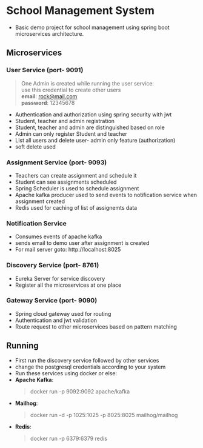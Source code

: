 # School Management System
- Basic demo project for school management using spring boot microservices architecture.


## Microservices

### User Service (port- 9091)

> One Admin is created while running the user service:<br>
> use this credential to create other users<br>
> **email**: rock@mail.com<br>
> **password**: 12345678

- Authentication and authorization using spring security with jwt
- Student, teacher and admin registration
- Student, teacher and admin are distinguished based on role
- Admin can only register Student and teacher
- List all users and delete user- admin only feature (authorization)
- soft delete used

### Assignment Service (port- 9093)

- Teachers can create assignment and schedule it
- Student can see assignments scheduled
- Spring Scheduler is used to schedule assignment 
- Apache kafka producer used to send events to notification service when assignment created
- Redis used for caching of list of assignemts data

### Notification Service
- Consumes events of apache kafka
- sends email to demo user after assignment is created
- For mail server goto: http://localhost:8025

### Discovery Service (port- 8761)
- Eureka Server for service discovery
- Register all the microservices at one place 

### Gateway Service (port- 9090)
- Spring cloud gateway used for routing
- Authentication and jwt validation
- Route request to other microservices based on pattern matching

## Running 
- First run the discovery service followed by other services
- change the postgresql credentials according to your system
- Run these services using docker or else:
- **Apache Kafka**:
    > docker run -p 9092:9092  apache/kafka    
- **Mailhog**:
    > docker run -d -p 1025:1025 -p 8025:8025 mailhog/mailhog   
- **Redis**:
    > docker run -p 6379:6379 redis   
